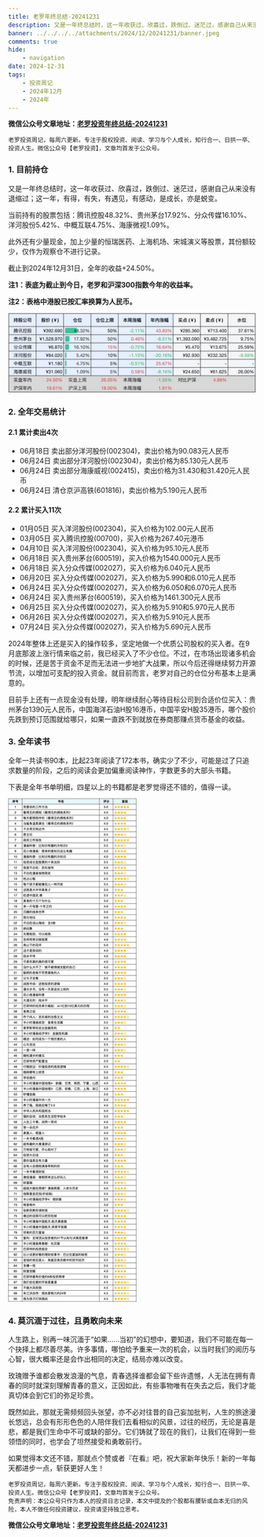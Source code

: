 ```yaml
---
title: 老罗年终总结-20241231
description: 又是一年终总结时，这一年收获过、欣喜过，跌倒过、迷茫过，感谢自己从来没有退缩过；这一年，有得，有失，有遇见，有感动，是成长，亦是蜕变。
banner: ../../../../attachments/2024/12/20241231/banner.jpeg
comments: true
hide:
    - navigation
date: 2024-12-31
tags:
    - 投资周记
    - 2024年12月
    - 2024年
---
```


__微信公众号文章地址：[老罗投资年终总结-20241231](https://mp.weixin.qq.com/s/sYLH80D6EPyjH-cPwxIfaQ)__

```
老罗投资周记，每周六更新。专注于股权投资、阅读、学习与个人成长，知行合一、日拱一卒、投资人生。微信公众号【老罗投资】，文章均首发于公众号。
```

### 1. 目前持仓

又是一年终总结时，这一年收获过、欣喜过，跌倒过、迷茫过，感谢自己从来没有退缩过；这一年，有得，有失，有遇见，有感动，是成长，亦是蜕变。

当前持有的股票包括：腾讯控股48.32%、贵州茅台17.92%、分众传媒16.10%、洋河股份5.42%、中概互联4.75%、海康微视1.09%。

此外还有少量现金，加上少量的恒瑞医药、上海机场、宋城演义等股票，其份额较少，仅作为观察仓不进行记录。

截止到2024年12月31日，全年的收益<span class="red">+24.50%</span>。

**注1：表底为截止到今日，老罗和沪深300指数今年的收益率。**

**注2：表格中港股已按汇率换算为人民币。**

![目前持仓](../../../attachments/2024/12/20241231/1.jpg)

### 2. 全年交易统计

#### 2.1 累计卖出4次

+ 06月18日 卖出部分洋河股份(002304)，卖出价格为90.083元人民币
+ 06月24日 卖出部分洋河股份(002304)，卖出价格为85.130元人民币
+ 06月24日 卖出部分海康威视(002415)，卖出价格为31.430和31.420元人民币
+ 06月24日 清仓京沪高铁(601816)，卖出价格为5.190元人民币

#### 2.2 累计买入11次

+ 01月05日 买入洋河股份(002304)，买入价格为102.00元人民币
+ 03月05日 买入腾讯控股(00700)，买入价格为267.40元港币
+ 04月10日 买入洋河股份(002304)，买入价格为95.10元人民币
+ 06月18日 买入贵州茅台(600519)，买入价格为1540.000元人民币
+ 06月18日 买入分众传媒(002027)，买入价格为6.040元人民币
+ 06月20日 买入分众传媒(002027)，买入价格为5.990和6.010元人民币
+ 06月24日 买入分众传媒(002027)，买入价格为6.050和6.070元人民币
+ 06月24日 买入贵州茅台(600519)，买入价格为1461.300元人民币
+ 06月25日 买入分众传媒(002027)，买入价格为5.910和5.970元人民币
+ 06月26日 买入分众传媒(002027)，买入价格为5.910元人民币
+ 07月24日 买入分众传媒(002027)，买入价格为5.690元人民币

2024年整体上还是买入的操作较多，坚定地做一个优质公司股权的买入者。在9月底那波上涨行情来临之前，我已经买入了不少仓位。不过，在市场出现诸多机会的时候，还是苦于资金不足而无法进一步地扩大战果，所以今后还得继续努力开源节流，以增加可支配的投入资金。就目前而言，老罗对自己的仓位分布基本上是满意的。

目前手上还有一点现金没有处理，明年继续耐心等待目标公司到合适价位买入：贵州茅台1390元人民币，中国海洋石油H股16港币，中国平安H股35港币，哪个股价先跌到预订范围就给哪只，如果一直跌不到就放在券商那赚点货币基金的收益。

### 3. 全年读书

全年一共读书90本，比起23年阅读了172本书，确实少了不少，可能是过了只追求数量的阶段，之后的阅读会更加偏重阅读神作，字数更多的大部头书籍。

下表是全年书单明细，四星以上的书籍都是老罗觉得还不错的，值得一读。

![全年读书](../../../attachments/2024/12/20241231/2.jpg)

### 4. 莫沉湎于过往，且勇敢向未来

人生路上，别再一味沉湎于“如果……当初”的幻想中，要知道，我们不可能在每一个抉择上都尽善尽美。许多事情，哪怕给予重来一次的机会，以当时我们的阅历与心智，很大概率还是会作出相同的决定，结局亦难以改变。

玫瑰赠予谁都会散发浪漫的气息，青春选择谁都会留下些许遗憾，人无法在拥有青春的同时就深刻理解青春的意义，正因如此，有些事物唯有在失去之后，我们才能真切体会到它们的弥足珍贵。

既然如此，那就无需频频回头张望，亦不必对往昔的自己妄加批判，人生的旅途漫长悠远，总会有形形色色的人陪伴我们去看相似的风景，过往的经历，无论是喜是悲，都是我们生命中不可或缺的部分。它们铸就了现在的我们，让我们在得到一些领悟的同时，也学会了坦然接受和勇敢前行。

如果觉得本文还不错，那就点个赞或者『在看』吧，祝大家新年快乐！新的一年每天都进步一点，斩获更好人生！

```
老罗投资周记，每周六更新。专注于股权投资、阅读、学习与个人成长，知行合一、日拱一卒、投资人生。微信公众号【老罗投资】，文章均首发于公众号。
免责声明：本公众号只作为本人的投资日志记录，本文中提及的个股都有腰斩或血本无归的风险，本人不做任何投资建议，投资请坚持独立思考。
```

__微信公众号文章地址：[老罗投资年终总结-20241231](https://mp.weixin.qq.com/s/sYLH80D6EPyjH-cPwxIfaQ)__